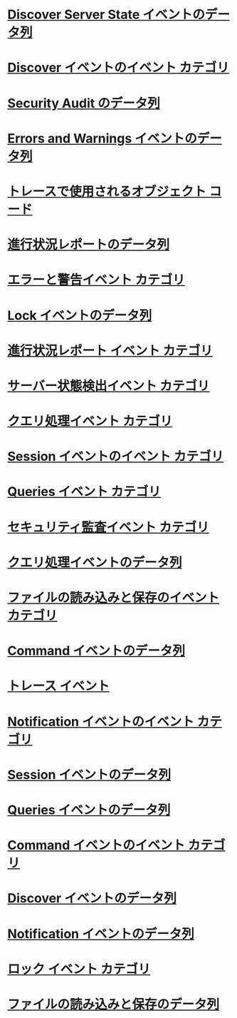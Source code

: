 # [Discover Server State イベントのデータ列](discover-server-state-events-data-columns.md)
# [Discover イベントのイベント カテゴリ](discover-events-event-category.md)
# [Security Audit のデータ列](security-audit-data-columns.md)
# [Errors and Warnings イベントのデータ列](errors-and-warnings-events-data-columns.md)
# [トレースで使用されるオブジェクト コード](analysis-services-object-type-codes-used-in-traces.md)
# [進行状況レポートのデータ列](progress-reports-data-columns.md)
# [エラーと警告イベント カテゴリ](errors-and-warnings-event-category.md)
# [Lock イベントのデータ列](lock-events-data-columns.md)
# [進行状況レポート イベント カテゴリ](progress-reports-event-category.md)
# [サーバー状態検出イベント カテゴリ](discover-server-state-event-category.md)
# [クエリ処理イベント カテゴリ](query-processing-events-category.md)
# [Session イベントのイベント カテゴリ](session-events-event-category.md)
# [Queries イベント カテゴリ](queries-events-category.md)
# [セキュリティ監査イベント カテゴリ](security-audit-event-category.md)
# [クエリ処理イベントのデータ列](query-processing-events-data-columns.md)
# [ファイルの読み込みと保存のイベント カテゴリ](file-load-and-save-event-category.md)
# [Command イベントのデータ列](command-events-data-columns.md)
# [トレース イベント](analysis-services-trace-events.md)
# [Notification イベントのイベント カテゴリ](notification-events-event-category.md)
# [Session イベントのデータ列](session-events-data-columns.md)
# [Queries イベントのデータ列](queries-events-data-columns.md)
# [Command イベントのイベント カテゴリ](command-events-event-category.md)
# [Discover イベントのデータ列](discover-events-data-columns.md)
# [Notification イベントのデータ列](notification-events-data-columns.md)
# [ロック イベント カテゴリ](lock-events-category.md)
# [ファイルの読み込みと保存のデータ列](file-load-and-save-data-columns.md)
